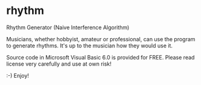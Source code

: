 # rhythm
Rhythm Generator (Naive Interference Algorithm)

Musicians, whether hobbyist, amateur or professional, can use the program to generate rhythms. It's up to the musician how they would use it.

Source code in Microsoft Visual Basic 6.0 is provided for FREE. 
Please read license very carefully and use at own risk!

:-) Enjoy!
